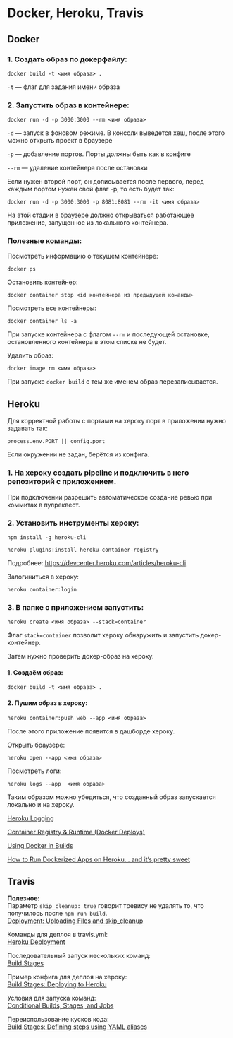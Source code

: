 #  Docker, Heroku, Travis

## Docker

### 1. Создать образ по докерфайлу:

  ```docker build -t <имя образа> .```

  `-t` — флаг для задания имени образа

### 2. Запустить образ в контейнере:

  ```docker run -d -p 3000:3000 --rm <имя образа>```

  `-d` — запуск в фоновом режиме. В консоли выведется хеш, после этого можно открыть проект в браузере

  `-p` — добавление портов. Порты должны быть как в конфиге

  `--rm` — удаление контейнера после остановки

  Если нужен второй порт, он дописывается после первого, перед каждым портом нужен свой флаг -p, то есть будет так:

  `docker run -d -p 3000:3000 -p 8081:8081 --rm -it <имя образа>`

На этой стадии в браузере должно открываться работающее приложение, запущенное из локального контейнера.

### Полезные команды:

  Посмотреть информацию о текущем контейнере:

  ```docker ps```

  Остановить контейнер:

  ```docker container stop <id контейнера из предыдущей команды>```

  Посмотреть все контейнеры:

  ```docker container ls -a```

  При запуске контейнера с флагом `--rm` и последующей остановке, остановленного контейнера в этом списке не будет.

  Удалить образ:

  ```docker image rm <имя образа>```

  При запуске `docker build` с тем же именем образ перезаписывается.

## Heroku

Для корректной работы с портами на хероку порт в приложении нужно задавать так:

```process.env.PORT || config.port```

Если окружении не задан, берётся из конфига.

### 1. На хероку создать pipeline и подключить в него репозиторий с приложением.

  При подключении разрешить автоматическое создание ревью при коммитах в пулреквест.

### 2. Установить инструменты хероку:

  ```npm install -g heroku-cli```

  ```heroku plugins:install heroku-container-registry```

  Подробнее: https://devcenter.heroku.com/articles/heroku-cli

  Залогиниться в хероку:

  ```heroku container:login```

### 3. В папке с приложением запустить:

  ```heroku create <имя образа> --stack=container```

  Флаг `stack=container` позволит хероку обнаружить и запустить докер-контейнер.

  Затем нужно проверить докер-образ на хероку.

####   1. Создаём образ:

  ```docker build -t <имя образа> .```

####  2. Пушим образ в хероку:


  ```heroku container:push web --app <имя образа>```

  После этого приложение появится в дашборде хероку.

  Открыть браузере:

  ```heroku open --app <имя образа>```

  Посмотреть логи:

  ```heroku logs --app  <имя образа>```

Таким образом можно убедиться, что созданный образ запускается локально и на хероку.

[Heroku Logging](https://devcenter.heroku.com/articles/logging)

[Container Registry & Runtime (Docker Deploys)](https://devcenter.heroku.com/articles/container-registry-and-runtime)

[Using Docker in Builds](https://docs.travis-ci.com/user/docker/)

[How to Run Dockerized Apps on Heroku… and it’s pretty sweet](https://medium.com/travis-on-docker/how-to-run-dockerized-apps-on-heroku-and-its-pretty-great-76e07e610e22)

## Travis

__Полезное:__<br>
Параметр ```skip_cleanup: true``` говорит тревису не удалять то, что получилось после ```npm run build```.<br>
[Deployment: Uploading Files and skip_cleanup](https://docs.travis-ci.com/user/deployment#Uploading-Files-and-skip_cleanup)

Команды для деплоя в travis.yml:<br>
[Heroku Deployment](https://docs.travis-ci.com/user/deployment/heroku/)

Последовательный запуск нескольких команд:<br>
[Build Stages](https://docs.travis-ci.com/user/build-stages/)

Пример конфига для деплоя на хероку:<br>
[Build Stages: Deploying to Heroku](https://docs.travis-ci.com/user/build-stages/deploy-heroku/)

Условия для запуска команд:<br>
[Conditional Builds, Stages, and Jobs](https://docs.travis-ci.com/user/conditional-builds-stages-jobs/)

Переиспользование кусков кода:<br>
[Build Stages: Defining steps using YAML aliases](https://docs.travis-ci.com/user/build-stages/using-yaml-aliases/)
